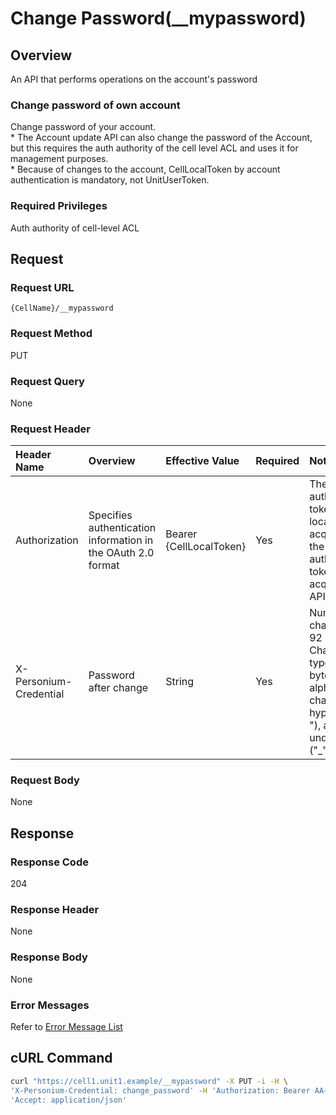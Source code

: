 # Change Password(\_\_mypassword)

## Overview

An API that performs operations on the account's password

### Change password of own account

Change password of your account.  
\* The Account update API can also change the password of the Account, but this requires the auth authority of the cell level ACL and uses it for management purposes.  
\* Because of changes to the account, CellLocalToken by account authentication is mandatory, not UnitUserToken.

### Required Privileges

Auth authority of cell-level ACL


## Request

### Request URL

```
{CellName}/__mypassword
```

### Request Method

PUT

### Request Query

None

### Request Header

|Header Name|Overview|Effective Value|Required|Notes|
|:--|:--|:--|:--|:--|
|Authorization|Specifies authentication information in the OAuth 2.0 format|Bearer {CellLocalToken}|Yes|The authentication token is a cell local token acquired by the authentication token acquisition API|
|X-Personium-Credential|Password after change|String|Yes|Number of character:6 - 92<br>Character type: Single-byte alphanumeric characters, hyphens ("-"), and underscores ("_")|

### Request Body

None


## Response

### Response Code

204

### Response Header

None

### Response Body

None

### Error Messages

Refer to [Error Message List](004_Error_Messages.md)


## cURL Command

```sh
curl "https://cell1.unit1.example/__mypassword" -X PUT -i -H \
'X-Personium-Credential: change_password' -H 'Authorization: Bearer AA~4l...(snip)........auMhw' -H \
'Accept: application/json'
```


